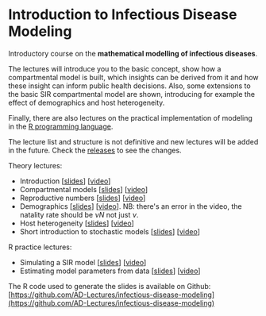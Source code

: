 # Introduction to Infectious Disease Modeling

Introductory course on the **mathematical modelling of infectious diseases**.

The lectures will introduce you to the basic concept, show how a compartmental model is built, which insights can be derived from it and how these insight can inform public health decisions.
Also, some extensions to the basic SIR compartmental model are shown, introducing for example the effect of demographics and host heterogeneity.

Finally, there are also lectures on the practical implementation of modeling in the [R programming language](https://www.r-project.org/).

The lecture list and structure is not definitive and new lectures will be added in the future. Check the [releases](https://github.com/AD-Lectures/infectious-disease-modeling/releases) to see the changes.

Theory lectures: <!--!!Don't remove the main url from links!-->

- Introduction [[slides](https://ad-lectures.github.io/infectious-disease-modeling/Lectures/1.Introduction.html)] [[video](https://www.dropbox.com/s/ys4psd0u9mn97qy/1.%20Introduction.mp4?dl=0)]
- Compartmental models [[slides](https://ad-lectures.github.io/infectious-disease-modeling/Lectures/2.Compartimental_models.html)] [[video](https://www.dropbox.com/s/tru404tehgzqxqi/2.%20Compartimental%20Models.mp4?dl=0)]
- Reproductive numbers [[slides](https://ad-lectures.github.io/infectious-disease-modeling/Lectures/3.Reproductive_numbers.html)] [[video](https://www.dropbox.com/s/vuksw2rmh3mecgw/3.%20Reproductive%20numbers.mp4?dl=0)]
- Demographics [[slides](https://ad-lectures.github.io/infectious-disease-modeling/Lectures/4.Demographics.html)] [[video](https://www.dropbox.com/s/xl44lb6fyrbueuy/4.%20Demographics.mp4?dl=0)]. NB: there's an error in the video, the natality rate should be $\nu N$ not just $\nu$.
- Host heterogeneity [[slides](https://ad-lectures.github.io/infectious-disease-modeling/Lectures/5.Host_heterogeneity.html)] [[video](https://www.dropbox.com/s/c6jizkz0fffmpvp/5.%20Host%20heterogeneity.mp4?dl=0)]
- Short introduction to stochastic models [[slides](https://ad-lectures.github.io/infectious-disease-modeling/Lectures/6.Stochastic_models.html)] [[video](https://www.dropbox.com/s/ozyfwjzdy1q7et7/6.%20Stochastic%20models.mp4?dl=0)]

R practice lectures:
- Simulating a SIR model [[slides](https://ad-lectures.github.io/infectious-disease-modeling/Lectures/7.Practice_model_simulation.html)] [[video](https://www.dropbox.com/s/lecrfnhcqntvtsv/7.%20Model%20simulation.mp4?dl=0)]
- Estimating model parameters from data [[slides](https://ad-lectures.github.io/infectious-disease-modeling/Lectures/8.Param_estimation.html)] [[video](https://www.dropbox.com/s/uvnr3zll4nl6uih/8.%20Parameter%20estimation.mp4?dl=0)]


The R code used to generate the slides is available on Github: [https://github.com/AD-Lectures/infectious-disease-modeling](https://github.com/AD-Lectures/infectious-disease-modeling)

